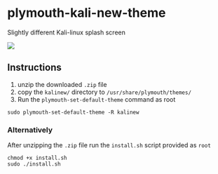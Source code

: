 
# plymouth-kali-new-theme
Slightly different Kali-linux splash screen

![](https://github.com/Roxrudra/plymouth-kali-new-theme/blob/main/kalinew.gif)

## Instructions
1. unzip the downloaded `.zip` file
2. copy the `kalinew/` directory to `/usr/share/plymouth/themes/`
3. Run the `plymouth-set-default-theme` command as root
``` 
sudo plymouth-set-default-theme -R kalinew
```
### Alternatively
After unzipping the `.zip` file run the `install.sh` script provided as `root`
```
chmod +x install.sh
sudo ./install.sh
```
